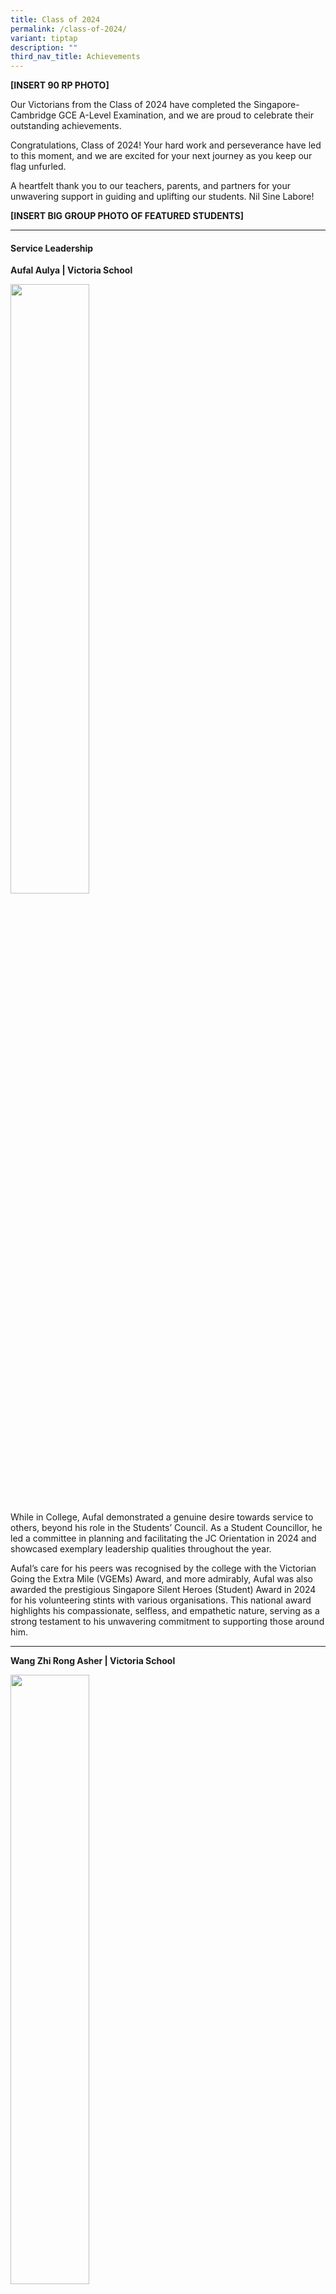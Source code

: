 ```yaml
---
title: Class of 2024
permalink: /class-of-2024/
variant: tiptap
description: ""
third_nav_title: Achievements
---
```

<p><strong>[INSERT 90 RP PHOTO]</strong>
</p>
<p>Our Victorians from the Class of 2024 have completed the Singapore-Cambridge
GCE A-Level Examination, and we are proud to celebrate their outstanding
achievements.</p>
<p>Congratulations, Class of 2024! Your hard work and perseverance have led
to this moment, and we are excited for your next journey as you keep our
flag unfurled.</p>
<p>A heartfelt thank you to our teachers, parents, and partners for your
unwavering support in guiding and uplifting our students. Nil Sine Labore!</p>
<p><strong>[INSERT BIG GROUP PHOTO OF FEATURED STUDENTS]</strong>
</p>
<hr>
<h4>Service Leadership</h4>
<p><strong>Aufal Aulya | Victoria School</strong>
</p>
<div class="isomer-image-wrapper">
<img style="width: 50%;" height="auto" width="100%" alt="" src="/images/2025/Philicia.jpg">
</div>
<p>While in College, Aufal demonstrated a genuine desire towards service
to others, beyond his role in the Students’ Council. As a Student Councillor,
he led a committee in planning and facilitating the JC Orientation in 2024
and showcased exemplary leadership qualities throughout the year.</p>
<p>Aufal’s care for his peers was recognised by the college with the Victorian
Going the Extra Mile (VGEMs) Award, and more admirably, Aufal was also
awarded the prestigious Singapore Silent Heroes (Student) Award in 2024
for his volunteering stints with various organisations. This national award
highlights his compassionate, selfless, and empathetic nature, serving
as a strong testament to his unwavering commitment to supporting those
around him.</p>
<hr>
<p><strong>Wang Zhi Rong Asher | Victoria School</strong>
</p>
<div class="isomer-image-wrapper">
<img style="width: 50%;" height="auto" width="100%" alt="" src="/images/2025/Dylan.jpg">
</div>
<p>Despite his heavy commitments in the Students’ Council, Asher found time
to engage in other pursuits – founding a Student Interest Group (SIG) for
Pickleball that represented the College in the 2024 Inter-School Games
(Post Secondary) Pickleball Tournament organised by the Singapore Pickleball
Association and Pesta Sukan in 2023, and placing First Runners-Up. In addition
to that, he also initiated and spearheaded a community service project
by playing Pickleball with seniors from Goodlife Studio. For their efforts,
Asher and the co-founders of VJC’s Pickleball were awarded the Victoria
Pioneer Award in 2024.&nbsp;</p>
<p>It was truly remarkable how Asher pursued his interests beyond academics
and stayed energetic and positive throughout.</p>
<hr>
<p><strong>Audrey Lau Hwee Kia | Cedar Girls' Secondary School</strong>
</p>
<div class="isomer-image-wrapper">
<img style="width: 50%;" height="auto" width="100%" alt="" src="/images/2025/Sherwyn.jpg">
</div>
<p>Audrey's service leadership shines through her unwavering commitment to
uplifting others and creating positive change. In her role as Head of Welfare
in the Students’ Council, Audrey launched “Our Victorian Voices,” a platform
that amplified student perspectives and fostered a positive school culture,
while creating meaningful change. Beyond the Students’ Council, Audrey
also served as Cabinet Chair for the Environment Cabinet in the Singapore
Model Cabinet 2024 where she led a rigorous research initiative, developing
study guides that empowered delegates to engage in thoughtful discussions.
Her dedication extended to mentoring juniors in the Global Affairs Society,
where she inspired confidence and imparted valuable expertise.&nbsp;</p>
<p>Audrey’s heart for the community was also evident through the Grassroots
and Governance Programme where she helped residents articulate concerns
to statutory boards, ensuring community voices were heard. With unwavering
integrity, humility, and a passion for social impact, Audrey embodies the
essence of a service leader—one who uplifts, empowers, and inspires those
around her.</p>
<hr>
<h4>Lead</h4>
<p><strong>Beatrice Priscilla Yaury | Tanjong Katong Girls’ School</strong>
</p>
<div class="isomer-image-wrapper">
<img style="width: 50%;" height="auto" width="100%" alt="" src="/images/2025/Faith_Lum.jpg">
</div>
<p>A true force of nature and an incredible leader. Not only was she the
Chairperson of the VJC Dance Club, but she also broke stereotypes by being
one of only three girls taking Computing – an area typically dominated
by boys.</p>
<p>During the intense National Day Parade period, Beatrice truly shined.
Her leadership skills were unparalleled. Managing the operations of over
100 participants with such poise and precision, she made sure everything
ran smoothly. Firm yet tactful, authoritative yet caring, Beatrice had
a unique ability to balance it all. She inspired every student involved
to give their best, and the results spoke for themselves.</p>
<p>Her discipline and time management are beyond impressive. Even with the
heavy CCA commitments, especially during the NDP period, she never missed
a beat in her lessons. She is diligent, focused, and takes immense pride
in her work. Beatrice is a true inspiration—motivated, disciplined, and
always leading by example.</p>
<hr>
<p><strong>Jarrett Goh Bing Heng | Geylang Methodist Secondary School</strong>
</p>
<div class="isomer-image-wrapper">
<img style="width: 50%;" height="auto" width="100%" alt="" src="/images/2025/Brishen.jpg">
</div>
<p>Meet Jarrett, the Captain of VJC Taekwondo, a true embodiment of resilience,
leadership, and hard work. Despite battling an ACL injury in Year 1, Jarrett
didn’t let that stop him from contributing to the team. While sidelined
from competition, he took on the role of assistant coach, helping to guide
and support his juniors with his expertise as a black belt and certified
coach.</p>
<p>Jarrett's leadership extends beyond his duties. His charisma and likability
shine through as he leads by example, always putting in the hard work alongside
his teammates during intense training sessions. His dedication was a driving
force behind the team’s impressive 2nd place finish at the 2024 Taekwondo
NSG—a result not seen in over a decade!</p>
<hr>
<p><strong>Lee Seungwon | Victoria School</strong>
</p>
<div class="isomer-image-wrapper">
<img style="width: 50%;" height="auto" width="100%" alt="" src="/images/2025/Hemanth.jpg">
</div>
<p>Seungwon is a natural leader who brings people together. As theChief Photographer
of the Photography Society, he mentored peers and ensured events were well-documented.
He also spearheaded a Student-Initiated Group, the Korean Cultural Society,
sharing his heritage with enthusiasm, and helped organise the Victorian
Cup to introduce Bridge to more students.</p>
<p>Seungwon’s leadership was also evident in his heart for the community
- his&nbsp; passion for service shone in VCares Week, where he championed
mental well-being initiatives and confidently moderated a sharing session.
Whether supporting children with critical illnesses or mentoring classmates,
Seungwon leads with warmth, humility, and a genuine desire to help others.</p>
<hr>
<h4>Inspire</h4>
<p><strong>Sneha Radhey Shyam | Crescent Girls School</strong>
</p>
<div class="isomer-image-wrapper">
<img style="width: 50%;" height="auto" width="100%" alt="" src="/images/2025/Faith_Ford.jpg">
</div>
<p>Sneha matriculated in VJC as a Science student, but after a year, realised
that her interests lay in the Arts and Humanities domains and took the
brave step to redo JC1 as an Arts student. Her genuine interest and inclination
towards the Arts was unmistakable, seen in her selection as an MOE Humanities
Scholarship Programme recipient.</p>
<p>While Sneha took a little longer to find her passion, she truly thrived
as an Arts student. Her tutors and peers valued her contributions in class
- she was articulate, perceptive and always willing to share her views,
yet respectful of differing perspectives. Sneha participated actively in
college life and was not only engaged in her CCA, Art Club, but was also
an emcee for VJC’s Teachers’ Day celebration and Guitar Ensemble’s public
performance. Sneha’s journey in discovering her passion and her zest for
life is indeed inspiring, demonstrating her courage and fervour to pursue
her interests with excellence.</p>
<hr>
<p><strong>Maria Shabbir Rangwala | CHIJ Katong Convent</strong>
</p>
<p>Maria’s education journey was not a straight path. A perfectionist at
heart, she struggled to meet her expectations and decided to leave VJC
at the start of JC2 to pursue her studies in a Polytechnic instead. There,
she was actively engaged in various activities there but ultimately decided
that the A-Level route was more&nbsp; suited for her and thus returned
to VJC. Though Maria had difficulties adjusting back to the JC curriculum,
she plucked her courage and with grit, persisted and soon found her footing.</p>
<p>Through the camaraderie and support from her classmates and teachers,
Maria integrated herself well and once again thrived and immersed herself
in school life. Despite having to make constant adjustments to her school
environment, Maria’s heart for the community remained evident. She was
a regular and committed volunteer with the Ground-Up Initiative (GUI),
a non-profit organisation known for environmental sustainability and community-building
efforts. Maria’s exceptional maturity, together with her tenacity when
things get tough are truly inspiring for her peers.</p>
<hr>
<h4>Excel</h4>
<p><strong>Veniko Borislavov Belinski | Victoria School</strong>
</p>
<div class="isomer-image-wrapper">
<img style="width: 50%;" height="auto" width="100%" alt="" src="/images/2025/Faith_Ford.jpg">
</div>
<p>A passionate learner and dedicated leader, Veniko Belinski is a standout
student who juggled 13 academic units while leading his CCA and serving
the community. His exceptional aptitude for Physics earned him a silver
award in the Singapore Physics League, a bronze in the Singapore Physics
Olympiad, and the James Dyson Foundation Design Engineering Award at the
Singapore Science &amp; Engineering Fair 2024. Additionally, Veniko was
a recipient of the A*STAR JC Science Award and the MOE Engineering and
Tech Programme Scholarship.&nbsp;</p>
<p>Veniko’s passion for the sciences extended to astronomy. As Research Head
of the Astronomy Club, he shared his knowledge and enthusiasm with peers
and led fellow team members in Astrochallenge 2023 and 2024. He too earned
a silver medal at the Singapore Astronomy Olympiad 2024 🔭.&nbsp;</p>
<p>Beyond academics, Veniko’s passion for music thrived in the String Ensemble,
where he led as Vice Chairperson and Section Leader. From performances
at the Esplanade to the SYF Arts Presentation 2023, he certainly played
his heart out!</p>
<hr>
<p><strong>Charlene Ng Ying Xuan | Anglican High School</strong>
</p>
<div class="isomer-image-wrapper">
<img style="width: 50%;" height="auto" width="100%" alt="" src="/images/2025/Zhong_Sing.jpg">
</div>
<p>From academics to leadership, Charlene is a true all-rounder who shines
in everything she does! In class, her curiosity and insightful questions
sparked engaging discussions, benefitting not just herself but also her
peers. Her thirst for knowledge led her to participate in the Singapore
Biology Olympiad, where her dedication and independent research earned
her a Merit Award.</p>
<p>Beyond the classroom, Charlene made waves in the College Interact Club,
serving as a Home Group Leader, facilitating communication, organising
events, and honing her leadership skills. She also thrived in ODAC, where
she spearheaded pioneering activities and played a key role in planning
an overseas expedition.&nbsp;</p>
<p>Charlene’s commitment to service extended to being an Active Citizenry
Representative, where she led a class-based community project with Dementia
Singapore. As a recipient of the MOE Pre-University Scholarship and VJC
Scholarship, Charlene’s resilience, adaptability, and passion for excellence
make her an inspiration to all!</p>
<hr>
<p><strong>Sahoo Garv | Victoria School</strong>
</p>
<div class="isomer-image-wrapper">
<img style="width: 50%;" height="auto" width="100%" alt="" src="/images/2025/Denzel2.jpg">
</div>
<p>A standout in Singapore’s youth football scene, Garv has demonstrated
exceptional skills and resilience both on and off the pitch. As a midfielder
for the Young Lions and a student VJC, he has mastered the art of juggling
academics and excelling in high-performance sports.</p>
<p>Garv scored the winning goal in the National School Games (NSG) A Division
Boys' Football Finals, securing VJC’s victory over SJI and retaining their
title. On the international stage, he shone at the ASEAN Under-19 Boys
Championship in 2024, netting all three goals for Singapore. His commitment
to the sport continues to propel him forward, with opportunities to compete
overseas on the horizon.</p>
<p>Despite the demands of elite football, Sahoo remains dedicated to his
studies. His ability to balance both academics and sports is a reflection
of his discipline and drive.</p>
<hr>
<p><strong>Conrad Kangli Emery | Victoria School</strong>
</p>
<p>[INSERT PHOTO]</p>
<p>Balancing elite athletics with academics is no easy feat, but Conrad has
done it with remarkable poise. In 2024, he shattered the National School
Games (NSG) A Division Boys’ Long Jump record with a 7.36m leap, cementing
his status as one of Singapore’s top young jumpers. Beyond long jump, he
has excelled in track and field, finishing 4th in the A Division 100m and
claiming silver in the Triple Jump at NSG 2023. His dedication extends
beyond local competitions, as he continues to compete internationally—even
before his A Levels.</p>
<p>Conrad has worked hard to improve academically. Through perseverance and
discipline, he has managed to balance intense training with his studies,
proving that resilience and determination can overcome any challenge.</p>
<p>A multi-talented athlete, Conrad inspires with his commitment to excellence
in both sports and academics. His journey is a testament to the power of
hard work and dedication.</p>
<hr>
<p>For more updates please visit our social media handles @victoriajc_official
on <a href="https://www.instagram.com/victoriajc_official/" rel="noopener noreferrer nofollow" target="_blank">Instagram</a> and
<a href="https://www.facebook.com/victoriajuniorcollege/" rel="noopener noreferrer nofollow" target="_blank">Facebook</a>!</p>